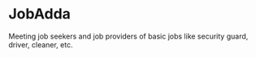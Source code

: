 # JobAdda
Meeting job seekers and job providers of basic jobs like security guard, driver, cleaner, etc.
